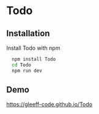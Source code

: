 # Todo






## Installation

Install Todo with npm

```bash
  npm install Todo
  cd Todo
  npm run dev
```
## Demo

https://gleeff-code.github.io/Todo
 
